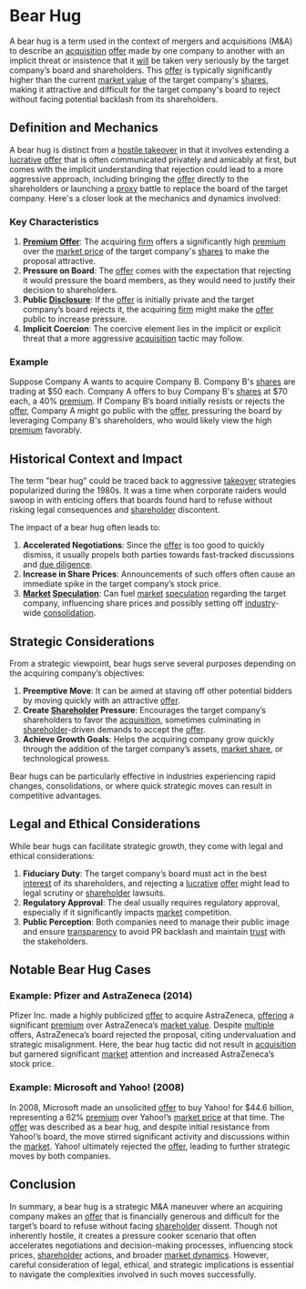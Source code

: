 # Bear Hug

A bear hug is a term used in the context of mergers and acquisitions (M&A) to describe an [acquisition](../a/acquisition.md) [offer](../o/offer.md) made by one company to another with an implicit threat or insistence that it [will](../w/will.md) be taken very seriously by the target company’s board and shareholders. This [offer](../o/offer.md) is typically significantly higher than the current [market value](../m/market_value.md) of the target company's [shares](../s/shares.md), making it attractive and difficult for the target company's board to reject without facing potential backlash from its shareholders.

## Definition and Mechanics

A bear hug is distinct from a [hostile takeover](../h/hostile_takeover.md) in that it involves extending a [lucrative](../l/lucrative.md) [offer](../o/offer.md) that is often communicated privately and amicably at first, but comes with the implicit understanding that rejection could lead to a more aggressive approach, including bringing the [offer](../o/offer.md) directly to the shareholders or launching a [proxy](../p/proxy.md) battle to replace the board of the target company. Here's a closer look at the mechanics and dynamics involved:

### Key Characteristics

1. **[Premium](../p/premium.md) [Offer](../o/offer.md)**: The acquiring [firm](../f/firm.md) offers a significantly high [premium](../p/premium.md) over the [market price](../m/market_price.md) of the target company's [shares](../s/shares.md) to make the proposal attractive.
2. **Pressure on Board**: The [offer](../o/offer.md) comes with the expectation that rejecting it would pressure the board members, as they would need to justify their decision to shareholders.
3. **Public [Disclosure](../d/disclosure.md)**: If the [offer](../o/offer.md) is initially private and the target company’s board rejects it, the acquiring [firm](../f/firm.md) might make the [offer](../o/offer.md) public to increase pressure.
4. **Implicit Coercion**: The coercive element lies in the implicit or explicit threat that a more aggressive [acquisition](../a/acquisition.md) tactic may follow.

### Example

Suppose Company A wants to acquire Company B. Company B's [shares](../s/shares.md) are trading at $50 each. Company A offers to buy Company B's [shares](../s/shares.md) at $70 each, a 40% [premium](../p/premium.md). If Company B’s board initially resists or rejects the [offer](../o/offer.md), Company A might go public with the [offer](../o/offer.md), pressuring the board by leveraging Company B's shareholders, who would likely view the high [premium](../p/premium.md) favorably.

## Historical Context and Impact

The term "bear hug" could be traced back to aggressive [takeover](../t/takeover.md) strategies popularized during the 1980s. It was a time when corporate raiders would swoop in with enticing offers that boards found hard to refuse without risking legal consequences and [shareholder](../s/shareholder.md) discontent.

The impact of a bear hug often leads to:

1. **Accelerated Negotiations**: Since the [offer](../o/offer.md) is too good to quickly dismiss, it usually propels both parties towards fast-tracked discussions and [due diligence](../d/due_diligence.md).
2. **Increase in Share Prices**: Announcements of such offers often cause an immediate spike in the target company’s stock price.
3. **[Market](../m/market.md) [Speculation](../s/speculation.md)**: Can fuel [market](../m/market.md) [speculation](../s/speculation.md) regarding the target company, influencing share prices and possibly setting off [industry](../i/industry.md)-wide [consolidation](../c/consolidation.md).

## Strategic Considerations

From a strategic viewpoint, bear hugs serve several purposes depending on the acquiring company’s objectives:

1. **Preemptive Move**: It can be aimed at staving off other potential bidders by moving quickly with an attractive [offer](../o/offer.md).
2. **Create [Shareholder](../s/shareholder.md) Pressure**: Encourages the target company’s shareholders to favor the [acquisition](../a/acquisition.md), sometimes culminating in [shareholder](../s/shareholder.md)-driven demands to accept the [offer](../o/offer.md).
3. **Achieve Growth Goals**: Helps the acquiring company grow quickly through the addition of the target company’s assets, [market share](../m/market_share.md), or technological prowess.

Bear hugs can be particularly effective in industries experiencing rapid changes, consolidations, or where quick strategic moves can result in competitive advantages.

## Legal and Ethical Considerations

While bear hugs can facilitate strategic growth, they come with legal and ethical considerations:

1. **Fiduciary Duty**: The target company’s board must act in the best [interest](../i/interest.md) of its shareholders, and rejecting a [lucrative](../l/lucrative.md) [offer](../o/offer.md) might lead to legal scrutiny or [shareholder](../s/shareholder.md) lawsuits.
2. **Regulatory Approval**: The deal usually requires regulatory approval, especially if it significantly impacts [market](../m/market.md) competition.
3. **Public Perception**: Both companies need to manage their public image and ensure [transparency](../t/transparency.md) to avoid PR backlash and maintain [trust](../t/trust.md) with the stakeholders.

## Notable Bear Hug Cases

### Example: Pfizer and AstraZeneca (2014)

Pfizer Inc. made a highly publicized [offer](../o/offer.md) to acquire AstraZeneca, [offering](../o/offering.md) a significant [premium](../p/premium.md) over AstraZeneca’s [market value](../m/market_value.md). Despite [multiple](../m/multiple.md) offers, AstraZeneca’s board rejected the proposal, citing undervaluation and strategic misalignment. Here, the bear hug tactic did not result in [acquisition](../a/acquisition.md) but garnered significant [market](../m/market.md) attention and increased AstraZeneca’s stock price.

### Example: Microsoft and Yahoo! (2008)

In 2008, Microsoft made an unsolicited [offer](../o/offer.md) to buy Yahoo! for $44.6 billion, representing a 62% [premium](../p/premium.md) over Yahoo!’s [market price](../m/market_price.md) at that time. The [offer](../o/offer.md) was described as a bear hug, and despite initial resistance from Yahoo!’s board, the move stirred significant activity and discussions within the [market](../m/market.md). Yahoo! ultimately rejected the [offer](../o/offer.md), leading to further strategic moves by both companies.

## Conclusion

In summary, a bear hug is a strategic M&A maneuver where an acquiring company makes an [offer](../o/offer.md) that is financially generous and difficult for the target’s board to refuse without facing [shareholder](../s/shareholder.md) dissent. Though not inherently hostile, it creates a pressure cooker scenario that often accelerates negotiations and decision-making processes, influencing stock prices, [shareholder](../s/shareholder.md) actions, and broader [market dynamics](../m/market_dynamics.md). However, careful consideration of legal, ethical, and strategic implications is essential to navigate the complexities involved in such moves successfully.
